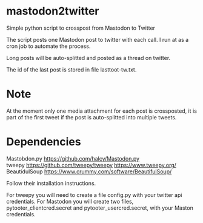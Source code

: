 # mastodon2twitter
Simple python script to crosspost from Mastodon to Twitter

The script posts one Mastodon post to twitter with each call. I run at as a cron job to automate the process.

Long posts will be auto-splitted and posted as a thread on twitter.

The id of the last post is stored in file lasttoot-tw.txt.  

# Note
At the moment only one media attachment for each post is crossposted, it is part of the first tweet if the post is auto-splitted into multiple tweets.

# Dependencies
Mastobdon.py https://github.com/halcy/Mastodon.py  
tweepy https://github.com/tweepy/tweepy https://www.tweepy.org/  
BeautidulSoup https://www.crummy.com/software/BeautifulSoup/ 

Follow their installation instructions.

For tweepy you will need to create a file config.py with your twitter api credentials. For Mastodon you will create two files, pytooter_clientcred.secret and pytooter_usercred.secret, with your Maston credentials.
